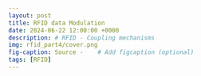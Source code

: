 ```yaml
---
layout: post
title: RFID data Modulation
date: 2024-06-22 12:00:00 +0000
description: # RFID - Coupling mechanisms
img: rfid_part4/cover.png
fig-caption: Source -    # Add figcaption (optional)
tags: [RFID]
---
```

